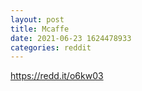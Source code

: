 ```yaml
--- 
layout: post 
title: Mcaffe 
date: 2021-06-23 1624478933 
categories: reddit 
--- 
```

https://redd.it/o6kw03